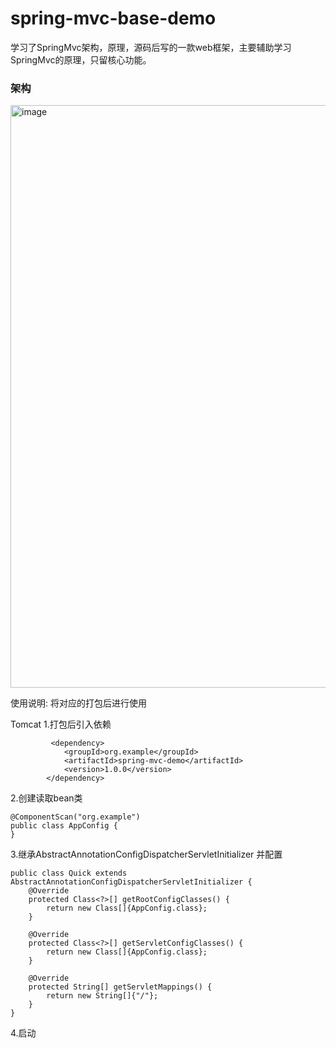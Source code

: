 # spring-mvc-base-demo
学习了SpringMvc架构，原理，源码后写的一款web框架，主要辅助学习SpringMvc的原理，只留核心功能。
### 架构
<img width="646" height="932" alt="image" src="https://github.com/user-attachments/assets/31f82fdf-46e6-4eaa-a0a1-e892eaed1d57" />

使用说明:
将对应的打包后进行使用

Tomcat
1.打包后引入依赖
```
		 <dependency>
            <groupId>org.example</groupId>
            <artifactId>spring-mvc-demo</artifactId>
            <version>1.0.0</version>
        </dependency>
```
2.创建读取bean类
```
@ComponentScan("org.example")
public class AppConfig {
}
```
3.继承AbstractAnnotationConfigDispatcherServletInitializer 并配置
```
public class Quick extends AbstractAnnotationConfigDispatcherServletInitializer {
    @Override
    protected Class<?>[] getRootConfigClasses() {
        return new Class[]{AppConfig.class};
    }

    @Override
    protected Class<?>[] getServletConfigClasses() {
        return new Class[]{AppConfig.class};
    }

    @Override
    protected String[] getServletMappings() {
        return new String[]{"/"};
    }
}
```
4.启动
